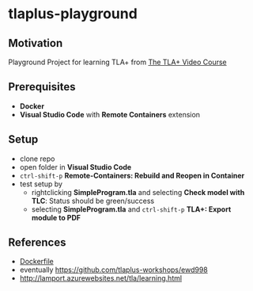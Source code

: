 # tlaplus-playground

## Motivation
Playground Project for learning TLA+ from [The TLA+ Video Course](https://lamport.azurewebsites.net/video/videos.html)

## Prerequisites

- **Docker**
- **Visual Studio Code** with **Remote Containers** extension

## Setup

- clone repo
- open folder in **Visual Studio Code**
- `ctrl-shift-p` **Remote-Containers: Rebuild and Reopen in Container**
- test setup by
  - rightclicking **SimpleProgram.tla** and selecting **Check model with TLC**: Status should be green/success
  - selecting **SimpleProgram.tla** and `ctrl-shift-p` **TLA+: Export module to PDF**

## References

- [Dockerfile](https://github.com/hackenfreude/docker-tlatoolbox-1.5.2)
- eventually https://github.com/tlaplus-workshops/ewd998
- http://lamport.azurewebsites.net/tla/learning.html